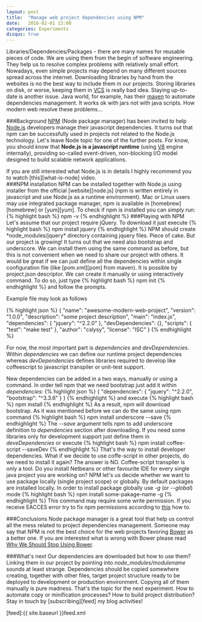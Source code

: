 ```yaml
---
layout: post
title:  "Manage web project dependencies using NPM"
date:   2016-02-01 13:00
categories: Experiments
disqus: true
---
```

Libraries/Dependencies/Packages - there are many names for reusable pieces of code. We are using them from the begin of software engineering. They help us to resolve complex problems with relatively small effort. Nowadays, even simple projects may depend on many different sources spread across the internet. Downloading libraries by hand from the websites is no the best way to include them in our projects. Storing libraries on disk, or worse, keeping them in [VCS][vcs] is really bad idea. Staying up-to-date is another issue. Java world, for example, has their [maven][mvn] to automate dependencies management. It works ok with jars not with java scripts. How modern web resolve these problems...

###Background
[NPM][npm] (Node package manager) has been invited to help [Node.js][node.js] developers manage their javascript dependencies. It turns out that npm can be successfully used in projects not related to the Node.js technology. Let's leave Node topic for one of the further posts. For know, you should know that __Node.js is a javascript runtime__ (using [V8][v8] engine internally), providing so-called event-driven, non-blocking I/O model designed to build scalable network applications.
<div class="tip">
If you are still interested what Node.js is in details I highly recommend you to watch [this][what-is-node] video.
</div>
###NPM installation
NPM can be installed together with Node.js using installer from the official [website][node.js] (npm is written entirely in javascript and use Node.js as a runtime environment). Mac or Linux users may use integrated package manager, npm is available in [homebrew][homebrew] or [yum][yum]. To check if npm is installed you can simply run:
{% highlight bash %}
npm -v
{% endhighlight %}
###Playing with NPM
Let's assume that our project require jQuery. To download it just execute
{% highlight bash %}
npm install jquery
{% endhighlight %}
NPM should create *node_modules/jquery* directory containing jquery files. Piece of cake.
But our project is growing! It turns out that we need also bootstrap and underscore. We can install them using the same command as before, but this is not convenient when we need to share our project with others. It would be great if we can just define all the dependencies within single configuration file (like [pom.xml][pom] from maven). It is possible by project.json descriptor. We can create it manually or using interactively command. To do so, just type
{% highlight bash %}
npm init
{% endhighlight %}
and follow the prompts.

Example file may look as follows

{% highlight json %}
{
  "name": "awesome-modern-web-project",
  "version": "1.0.0",
  "description": "some project description",
  "main": "index.js",
  "dependencies": {
    "jquery": "^2.2.0"
  },
  "devDependencies": {},
  "scripts": {
    "test": "make test"
  },
  "author": "cslysy",
  "license": "ISC"
}
{% endhighlight %}

For now, the most important part is *dependencies* and *devDependencies*. Within *dependencies* we can define our runtime project dependencies whereas *devDependencies* defines libraries required to develop like coffeescript to javascript transpiler or unit-test support.

New dependencies can be added in a two ways, manually or using a command. In order tell npm that we need bootstrap just add it within *dependencies*:
{% highlight json %}
{
  "dependencies": {
    "jquery": "^2.2.0",
    "bootstrap": "^3.3.6"
  }
}
{% endhighlight %}
and execute
{% highlight bash %}
npm install
{% endhighlight %}
As a result, npm will download bootstrap. As it was mentioned before we can do the same using npm command
{% highlight bash %}
npm install underscore --save
{% endhighlight %}
The *--save* argument tells npm to add underscore definition to *dependencies* section after downloading.
If you need some libraries only for development support just define them in *deveDependencies* or execute
{% highlight bash %}
npm install coffee-script --saveDev
{% endhighlight %}
That's the way to install developer dependencies. What if we decide to use coffe-script in other projects, do we need to install it again? The answer is NO. Coffee-script transpiler is only a tool. Do you install Netbeans or other favourite IDE for every single java project you are working on? NPM let's us decide whether we want to use package locally (single project scope) or globally. By default packages are installed locally. In order to install package globally use *-g* (or *--global*) mode
{% highlight bash %}
npm install some-pakage-name -g
{% endhighlight %}
This command may require some write permission. If you receive EACCES error try to fix npm permissions according to [this][fix-permission] how to.

###Conclusions
Node package manager is a great tool that help us control all the mess related to project dependencies management. Someone may say that NPM is not the best choice for the web projects favoring [Bower][bower] as a better one. If you are interested what is wrong with Bower please read [Why We Should Stop Using Bower][wrong-with-bower].

###What's next
Our dependencies are downloaded but how to use them? Linking them in our project by pointing into *node_modules/modulename* sounds at least strange. Dependencies should be copied somewhere creating, together with other files, target project structure ready to be deployed to development or production environment. Copying all of them manually is pure madness. That's the topic for the next experiment. How to automate copy or minification processes? How to build project distribution? Stay in touch by [subscribing][feed] my blog activities!





[vcs]: https://en.wikipedia.org/wiki/Version_control
[npm]: https://www.npmjs.com/
[mvn]: https://maven.apache.org/
[package.json]: https://docs.npmjs.com/files/package.json
[node.js]: https://nodejs.org
[what-is-node]:https://www.youtube.com/watch?v=GJmFG4ffJZU
[homebrew]:http://brew.sh/
[yum]:http://yum.baseurl.org/
[v8]:https://en.wikipedia.org/wiki/V8_(JavaScript_engine)
[pom]:https://maven.apache.org/guides/introduction/introduction-to-the-pom.html
[fix-permission]:https://docs.npmjs.com/getting-started/fixing-npm-permissions
[bower]:http://bower.io/
[wrong-with-bower]:http://bower.io/
[feed]:{{ site.baseurl }}feed.xml
